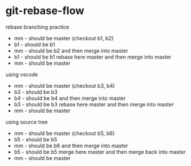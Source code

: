# git-rebase-flow

rebase branching practice

* mm - should be master (checkout b1, b2)
* b1 - should be b1
* mm - should be b2 and then merge into master
* b1 - should be b1 rebase here master and then merge into master
* mm - should be master

using vscode

* mm - should be master (checkout b3, b4)
* b3 - should be b3
* b4 - should be b4 and then merge into master
* b3 - should be b3 rebase here master and then merge into master
* mm - should be master

using source tree

* mm - should be master (checkout b5, b6)
* b5 - should be b5
* mm - should be b6 and then merge into master
* b5 - should be b5 merge here master and then merge back into master
* mm - should be master